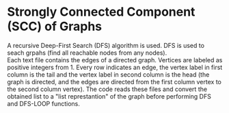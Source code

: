 # Strongly Connected Component (SCC) of Graphs
A recursive Deep-First Search (DFS) algorithm is used. DFS is used to seach grpahs (find all reachable nodes from any nodes).
<br/>
Each text file contains the edges of a directed graph. Vertices are labeled as positive integers from 1. Every row indicates an edge, the vertex label in first column is the tail and the vertex label in second column is the head (the graph is directed, and the edges are directed from the first column vertex to the second column vertex). The code reads these files and convert the obtained list to a "list represtantion" of the graph before performing DFS and DFS-LOOP functions.
<br/>

